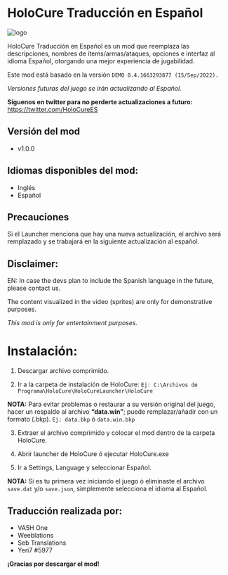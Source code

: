 # HoloCure Traducción en Español
![logo](https://user-images.githubusercontent.com/114462912/194187902-3f244505-00e2-4fa9-a73a-b905f7f5d6eb.png)

HoloCure Traducción en Español es un mod que reemplaza las descripciones, nombres de ítems/armas/ataques, opciones e interfaz al idioma Español, otorgando una mejor experiencia de jugabilidad.

Este mod está basado en la versión `DEMO 0.4.1663293877 (15/Sep/2022).`

*Versiones futuras del juego se irán actualizando al Español.*

**Síguenos en twitter para no perderte actualizaciones a futuro:** https://twitter.com/HoloCureES

## Versión del mod
- v1.0.0

## Idiomas disponibles del mod:
- Inglés
- Español

## Precauciones
Si el Launcher menciona que hay una nueva actualización, el archivo será remplazado y se trabajará en la siguiente actualización al español. 

## Disclaimer:
EN: In case the devs plan to include the Spanish language in the future, please contact us.

The content visualized in the video (sprites) are only for demonstrative purposes.

*This mod is only for entertainment purposes.*

# Instalación:
1. Descargar archivo comprimido.

2. Ir a la carpeta de instalación de HoloCure:
`Ej: C:\Archivos de Programa\HoloCure\HoloCureLauncher\HoloCure`

**NOTA:** Para evitar problemas o restaurar a su versión original del juego, hacer un respaldo al archivo **“data.win”**; puede remplazar/añadir con un formato (.bkp).
`Ej: data.bkp` ó `data.win.bkp`

3. Extraer el archivo comprimido y colocar el mod dentro de la carpeta HoloCure.

4. Abrir launcher de HoloCure ó ejecutar HoloCure.exe

5. Ir a Settings, Language y seleccionar Español.

**NOTA:** Si es tu primera vez iniciando el juego ó eliminaste el archivo `save.dat` y/o `save.json`, simplemente selecciona el idioma al Español.


## Traducción realizada por:
- VA5H One
- Weeblations
- Seb Translations
- Yeri7 #5977

**¡Gracias por descargar el mod!**
